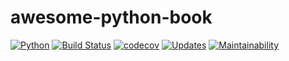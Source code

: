 # awesome-python-book

[![Python](https://img.shields.io/badge/Python-3.5%2C%203.6%2C%203.7--dev-blue.svg)](https://www.python.org/)
[![Build Status](https://travis-ci.org/brennv/awesome-python-book.svg?branch=master)](https://travis-ci.org/brennv/awesome-python-book)
[![codecov](https://codecov.io/gh/brennv/awesome-python-book/branch/master/graph/badge.svg)](https://codecov.io/gh/brennv/awesome-python-book)
[![Updates](https://pyup.io/repos/github/brennv/awesome-python-book/shield.svg)](https://pyup.io/repos/github/brennv/awesome-python-book/)
[![Maintainability](https://api.codeclimate.com/v1/badges/0bdd8cf30cfb83ec7a85/maintainability)](https://codeclimate.com/github/brennv/awesome-python-book/maintainability)
